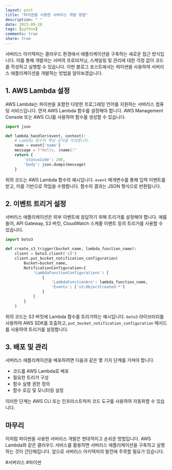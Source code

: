 ```yaml
---
layout: post
title: "파이썬을 사용한 서버리스 개발 방법"
description: " "
date: 2023-09-20
tags: [python]
comments: true
share: true
---
```


서버리스 아키텍처는 클라우드 환경에서 애플리케이션을 구축하는 새로운 접근 방식입니다. 이를 통해 개발자는 서버의 프로비저닝, 스케일링 및 관리에 대한 걱정 없이 코드를 작성하고 실행할 수 있습니다. 이번 블로그 포스트에서는 파이썬을 사용하여 서버리스 애플리케이션을 개발하는 방법을 알아보겠습니다.

## 1. AWS Lambda 설정

AWS Lambda는 파이썬을 포함한 다양한 프로그래밍 언어를 지원하는 서버리스 컴퓨팅 서비스입니다. 먼저 AWS Lambda 함수를 설정해야 합니다. AWS Management Console 또는 AWS CLI를 사용하여 함수를 생성할 수 있습니다.

```python
import json

def lambda_handler(event, context):
    # Lambda 함수의 핵심 로직을 작성합니다.
    name = event['name']
    message = f"Hello, {name}!"
    return {
        'statusCode': 200,
        'body': json.dumps(message)
    }
```

위의 코드는 AWS Lambda 함수의 예시입니다. `event` 매개변수를 통해 입력 이벤트를 받고, 이를 기반으로 작업을 수행합니다. 함수의 결과는 JSON 형식으로 반환됩니다.

## 2. 이벤트 트리거 설정

서버리스 애플리케이션은 외부 이벤트에 응답하기 위해 트리거를 설정해야 합니다. 예를 들어, API Gateway, S3 버킷, CloudWatch 스케줄 이벤트 등의 트리거를 사용할 수 있습니다.

```python
import boto3

def create_s3_trigger(bucket_name, lambda_function_name):
    client = boto3.client('s3')
    client.put_bucket_notification_configuration(
        Bucket=bucket_name,
        NotificationConfiguration={
            'LambdaFunctionConfigurations': [
                {
                    'LambdaFunctionArn': lambda_function_name,
                    'Events': ['s3:ObjectCreated:*']
                }
            ]
        }
    )
```

위의 코드는 S3 버킷에 Lambda 함수를 트리거하는 예시입니다. `boto3` 라이브러리를 사용하여 AWS SDK를 호출하고, `put_bucket_notification_configuration` 메서드를 사용하여 트리거를 설정합니다.

## 3. 배포 및 관리

서버리스 애플리케이션을 배포하려면 다음과 같은 몇 가지 단계를 거쳐야 합니다.

- 코드를 AWS Lambda로 배포
- 필요한 트리거 구성
- 함수 실행 권한 정의
- 함수 로깅 및 모니터링 설정

이러한 단계는 AWS CLI 또는 인프라스트럭처 코드 도구를 사용하여 자동화할 수 있습니다.

## 마무리

이처럼 파이썬을 사용한 서버리스 개발은 현대적이고 손쉬운 방법입니다. AWS Lambda와 같은 클라우드 서비스를 활용하면 서버리스 애플리케이션을 구축하고 실행하는 것이 간단해집니다. 앞으로 서버리스 아키텍처의 발전에 주목할 필요가 있습니다.

#서버리스 #파이썬